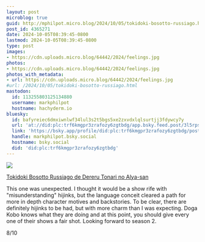 ```yaml
---
layout: post
microblog: true
guid: http://mphilpot.micro.blog/2024/10/05/tokidoki-bosotto-russiago.html
post_id: 4365271
date: 2024-10-05T08:39:45-0800
lastmod: 2024-10-05T08:39:45-0800
type: post
images:
- https://cdn.uploads.micro.blog/64442/2024/feelings.jpg
photos:
- https://cdn.uploads.micro.blog/64442/2024/feelings.jpg
photos_with_metadata:
- url: https://cdn.uploads.micro.blog/64442/2024/feelings.jpg
#url: /2024/10/05/tokidoki-bosotto-russiago.html
mastodon:
  id: 113255803125134880
  username: markphilpot
  hostname: hachyderm.io
bluesky:
  id: bafyreiec6dmxiwnlwf34lul3s2t5bgs5xe2zxvdxlqlsurtjj3fdywcy7y
  url: 'at://did:plc:trf6kmgpr3zrafozy6zgtbdg/app.bsky.feed.post/3l5rpsjoivr2l'
  link: 'https://bsky.app/profile/did:plc:trf6kmgpr3zrafozy6zgtbdg/post/3l5rpsjoivr2l'
  handle: markphilpot.bsky.social
  hostname: bsky.social
  did: 'did:plc:trf6kmgpr3zrafozy6zgtbdg'
---
```

![](https://micro.markphilpot.com/uploads/2024/feelings.jpg)

[Tokidoki Bosotto Russiago de Dereru Tonari no Alya-san](https://anilist.co/anime/162804/Tokidoki-Bosotto-Russiago-de-Dereru-Tonari-no-Alyasan/)

This one was unexpected. I thought it would be a show rife with "misunderstanding" hijinks, but the language conceit cleared a path for more in depth character motives and backstories. To be clear, there are definitely hijinks to be had, but with more charm than I was expecting. Doga Kobo knows what they are doing and at this point, you should give every one of their shows a fair shot. Looking forward to season 2.

8/10

